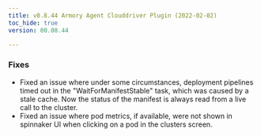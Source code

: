 ```yaml
---
title: v0.8.44 Armory Agent Clouddriver Plugin (2022-02-02)
toc_hide: true
version: 00.08.44

---
```


### Fixes
* Fixed an issue where under some circumstances, deployment pipelines timed out in the "WaitForManifestStable" task, which was caused by a stale cache. Now the status of the manifest is always read from a live call to the cluster.
* Fixed an issue where pod metrics, if available, were not shown in spinnaker UI when clicking on a pod in the clusters screen.
